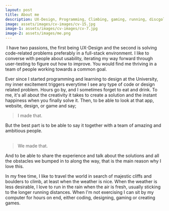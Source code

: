 ```yaml
---
layout: post
title: About me
description: UX-Design, Programming, Climbing, gaming, running, discgolfing, and random facts.
image: assets/images/cv-images/cv-15.jpg
image-1: assets/images/cv-images/cv-7.jpg
image-2: assets/images/me.png
---
```


<p><span class="image left"><img src="{{ site.baseurl }}/{{ page.image-1 }}" alt="" /></span>
I have two passions, the first being UX-Design and the second is solving code-related problems preferably in a full-stack environment. I like to converse with people about usability, iterating my way forward through user-testing to figure out how to improve. You would find me thriving in a team of people working towards a common goal. </p>

<p>
Ever since I started programming and learning to design at the University, my inner excitement triggers everytime I see any type of code or design related problem. Hours go by, and I sometimes forget to eat and drink. To me, it's all about the creativity it takes to create a solution and the instant happiness when you finally solve it. Then, to be able to look at that app, website, design, or game and say; 
<blockquote>I made that.</blockquote>
But the best part is to be able to say it together with a team of amazing and ambitious people. 
<br>
<br>
<blockquote>We made that.</blockquote>
And to be able to share the experience and talk about the solutions and all the obstacles we bumped in to along the way, that is the main reason why I love this.
</p>

<p>
In my free time, I like to travel the world in search of majestic cliffs and boulders to climb, at least when the weather is nice. When the weather is less desirable, I love to run in the rain when the air is fresh, usually sticking to the longer running distances. When I'm not exercising I can sit by my computer for hours on end,  either coding, designing, gaming or creating games. 
</p><span class="image main"><img src="{{ site.baseurl }}/{{ page.image-2 }}" alt="" /></span>